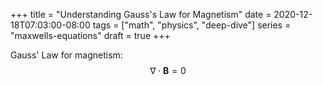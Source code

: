 +++
title = "Understanding Gauss's Law for Magnetism"
date = 2020-12-18T07:03:00-08:00
tags = ["math", "physics", "deep-dive"]
series = "maxwells-equations"
draft = true
+++

Gauss' Law for magnetism:
 $$\nabla \cdot \boldsymbol{B} = 0$$